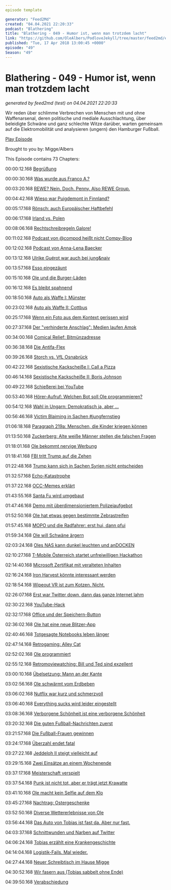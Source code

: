 ```yaml
---
episode template

generator: "Feed2Md"
created: "04.04.2021 22:20:33"
podcast: "Blathering"
title: "Blathering - 049 - Humor ist, wenn man trotzdem lacht"
link: "https://github.com/OleAlbers/PodloveJekyll/tree/master/feed2md/example/export/seasons/3/2018/4/Blathering___049___Humor_ist__wenn_man_trotzdem_lacht.md"
published: "Tue, 17 Apr 2018 13:00:45 +0000"
episode: "49"
Season: "49"
---
```


# Blathering - 049 - Humor ist, wenn man trotzdem lacht
_generated by feed2md (test) on 04.04.2021 22:20:33_

Wir reden über schlimme Verbrechen von Menschen mit und ohne Waffenarsenal, deren politische und mediale Ausschlachtung, über beleidigte Schwäne und ganz schlechte Witze darüber, warten gemeinsam auf die Elektromobilität und analysieren (ungern) den Hamburger Fußball.

[Play Episode](https://www.blathering.de/podlove/file/454/s/feed/c/mp3/blathering_049.mp3)

Brought to you by: Migge/Albers

This Episode contains 73 Chapters:


00:00:12.168 [Begrüßung]()

00:00:30.168 [Was wurde aus Franco A.?](https://de.wikipedia.org/wiki/Terrorermittlungen_gegen_Bundeswehrsoldaten_2017)

00:03:20.168 [REWE? Nein. Doch. Penny. Also REWE Group.](https://www.derstandard.de/story/2000076959120/saechsische-zeitung-legt-genuss-werbung-ueber-auschwitz-foto)

00:04:42.168 [Wieso war Puigdemont in Finnland?](https://www.tagesschau.de/ausland/puigdemont-in-skandinavien-101.html)

00:05:17.168 [Rönsch: auch Europäischer Haftbefehl](https://faktenfinder.tagesschau.de/inland/migrantenschreck-anonymousnews-101.html)

00:06:17.168 [Irland vs. Polen](http://www.taz.de/!5489079/)

00:08:06.168 [Rechtschreibregeln Galore!](https://twitter.com/nochn_nordlicht)

00:11:02.168 [Podcast von @compod heißt nicht Compy-Blog](http://www.compyblog.de/categories/14-Podcast)

00:12:02.168 [Podcast von Anna-Lena Baecker](https://requestforcomments.de/)

00:13:12.168 [Ulrike Guérot war auch bei jung&naiv](https://www.youtube.com/watch?v=vIrdZjBBM5g)

00:13:57.168 [Esso eingezäunt]()

00:15:10.168 [Ole und die Burger-Läden](https://hollywoodcanteen-bramfeld.de/)

00:16:12.168 [Es bleibt spahnend](https://www.n-tv.de/20367267)

00:18:50.168 [Auto als Waffe I: Münster](https://www.tagesschau.de/inland/muenster-attacke-kiepenkerl-101.html)

00:23:02.168 [Auto als Waffe II: Cottbus](https://www.rbb24.de/panorama/beitrag/2018/04/cottbus-gelaendewagen-in-menschenmenge-gefahren-alkohol.html)

00:25:17.168 [Wenn ein Foto aus dem Kontext gerissen wird](https://www.mimikama.at/allgemein/hass-chronik-ii/)

00:27:37.168 [Der "verhinderte Anschlag": Medien laufen Amok](https://uebermedien.de/26854/berliner-halbmarathon-anschlagsmeldung-auf-verdacht/)

00:34:00.168 [Comical Relief: Bitmünzadresse](http://www.onlinewarnungen.de/warnungsticker/warnung-erpresser-verlangen-geld-per-e-mail-fuer-besuch-von-pornoseiten/)

00:36:38.168 [Die Antifa-Flex](http://www.neuepresse.de/Nachrichten/Niedersachsen/Uebersicht/Unbekannte-flexen-Hakenkreuz-von-umstrittener-Kirchenglocke)

00:39:26.168 [Storch vs. VfL Osnabrück](https://www.derwesten.de/region/afd-frau-beatrix-von-storch-beleidigt-den-vfl-osnabrueck-so-grandios-reagiert-der-club-id213898825.html)

00:42:22.168 [Sexistische Kackscheiße I: Call a Pizza](https://twitter.com/stammtischphilo/status/982532847855644673)

00:46:14.168 [Sexistische Kackscheiße II: Boris Johnson](https://twitter.com/CHSievers/status/978763410065313792)

00:49:22.168 [Schießerei bei YouTube](https://logbuch-netzpolitik.de/lnp249-qualitaetspromo?t=1:19:27,1:29:41)

00:53:40.168 [Hörer-Aufruf: Welchen Bot soll Ole programmieren?]()

00:54:12.168 [Wahl in Ungarn: Demokratisch ja, aber …](https://twitter.com/MXPichl/status/983611256077680642)

00:56:46.168 [Victim Blaiming in Sachen #jungfernstieg](https://www.ndr.de/nachrichten/hamburg/Nach-Bluttat-Vater-kommt-vor-Haftrichter,polizei4972.html)

01:06:18.168 [Paragraph 219a: Menschen, die Kinder kriegen können](https://twitter.com/Genderbeitrag/status/984058168442540034)

01:13:50.168 [Zuckerberg: Alte weiße Männer stellen die falschen Fragen](https://netzpolitik.org/2018/wie-jetzt-mark-zuckerberg-spielt-vor-dem-us-senat-den-ahnungslosen/)

01:18:01.168 [Ole bekommt nervige Werbung](http://playbattlegrounds.com)

01:18:41.168 [FBI tritt Trump auf die Zehen](https://www.theguardian.com/us-news/2018/apr/09/michael-cohen-raid-trump-lawyer-fbi-mueller-documents)

01:22:48.168 [Trump kann sich in Sachen Syrien nicht entscheiden](http://www.faz.net/aktuell/politik/trumps-praesidentschaft/trump-soldaten-in-syrien-sollen-so-schnell-wie-moeglich-zurueckkehren-15544099.html)

01:32:57.168 [Echo-Katastrophe](https://www.youtube.com/watch?v=7a8jBxovU70)

01:37:22.168 [OCC-Memes erklärt](https://de.wikipedia.org/wiki/American_Chopper)

01:43:55.168 [Santa Fu wird umgebaut](https://www.welt.de/regionales/hamburg/article175416303/Auf-JVA-Gelaende-Santa-Fu-koennten-200-Wohnungen-entstehen.html)

01:47:46.168 [Demo mit überdimensioniertem Polizeiaufgebot](https://twitter.com/hashtag/hh0704)

01:52:50.168 [Ole hat etwas gegen bestimmte Zebrastreifen](https://twitter.com/stammtischphilo/status/984737163593084930)

01:57:45.168 [MOPO und die Radfahrer: erst hui, dann pfui](https://www.mopo.de/hamburg/ein-radfahrer-rechnet-ab---der-kampf-um-den-platz-auf-unseren-strassen-29986760)

01:59:34.168 [Ole will Schwäne ärgern](http://hamburg-companion.com/hamburgs-alsterschwaene/)

02:03:24.168 [Oles NAS kann dunkel leuchten und anDOCKEN](https://plus.google.com/+OleAlbers/posts/R9nw2k43fVw)

02:10:27.168 [T-Mobile Österreich startet unfreiwilligen Hackathon](https://plus.google.com/+MartinVogel/posts/Z7T1yKy1vTc)

02:14:40.168 [Microsoft Zertifikat mit veralteten Inhalten](https://plus.google.com/+OleAlbers/posts/hfidZRZDrzR)

02:16:24.168 [Iron Harvest könnte interessant werden](https://derstandard.at/2000077388073/Klassische-Echtzeitstrategie-ohne-Mikrotransaktionen-Iron-Harvest-wird-Kickstarter-Hit)

02:18:54.168 [Wipeout VR ist zum Kotzen. Nicht.](https://plus.google.com/+OleAlbers/posts/QaxVuvejjb4)

02:26:07.168 [Erst war Twitter down, dann das ganze Internet lahm](https://stadt-bremerhaven.de/stromausfall-legt-deutsches-internet-stundenlang-lahm/)

02:30:22.168 [YouTube-Hack](https://www.googlewatchblog.de/2018/04/youtube-populaere-musikvideos-vorschaubild/)

02:32:17.168 [Office und der Speichern-Button]()

02:36:02.168 [Ole hat eine neue Blitzer-App](https://play.google.com/store/apps/details?id=de.navigating.poibase&hl=de)

02:40:46.168 [Totgesagte Notebooks leben länger](https://plus.google.com/+OleAlbers/posts/8YEdh2BhWSt)

02:47:14.168 [Retrogaming: Alley Cat](http://www.retrogames.cz/play_522-DOS.php)

02:52:02.168 [Ole programmiert](https://plus.google.com/+OleAlbers/posts/CT2vHLWe6X2)

02:55:12.168 [Retromoviewatching: Bill und Ted sind exzellent](https://de.wikipedia.org/wiki/Bill_%26_Teds_verr%C3%BCckte_Reise_durch_die_Zeit)

03:00:10.168 [Übelsetzung: Mann an der Kante](https://de.wikipedia.org/wiki/Ein_riskanter_Plan)

03:02:56.168 [Ole schwärmt vom Erdbeben](https://de.wikipedia.org/wiki/Erdbeben_(Film))

03:06:02.168 [Nutflix war kurz und schmerzvoll](http://nutflix.de/2018/03/nutflix-maerz-2018/)

03:06:40.168 [Everything sucks wird leider eingestellt](https://www.hollywoodreporter.com/live-feed/everything-sucks-canceled-at-netflix-1100620)

03:08:36.168 [Verborgene Schönheit ist eine verborgene Schönheit](https://www.youtube.com/watch?v=1dEwwDOwGY8)

03:20:32.168 [Die guten Fußball-Nachrichten zuerst](https://twitter.com/fcstpauli/status/980722187903688704)

03:21:57.168 [Die Fußball-Frauen gewinnen](https://www.stefangroenveld.de/2018/willst-du-fc-st-pauli-siegen-sehen-musst-du-zu-den-frauen-gehen/)

03:24:17.168 [Überzahl endet fatal](https://www.stefangroenveld.de/2018/nach-regen-kommt-kein-sonnenschein/)

03:27:22.168 [Jeddeloh II steigt vielleicht auf](https://www.11freunde.de/artikel/der-maerchenhafte-aufstieg-des-ssv-jeddeloh-ii)

03:29:15.168 [Zwei Einsätze an einem Wochenende](http://hurz.me/sM)

03:37:17.168 [Meisterschaft verspielt](http://www.spox.com/de/sport/fussball/international/tuerkei/1804/Artikel/tuerkei-cankirispor-verschlaeft-spiel-und-verliert-dadurch-meistertitel.html)

03:37:54.168 [Punk ist nicht tot, aber er trägt jetzt Krawatte](https://plus.google.com/+MichaelVeins11/posts/NfJ9WbKSdo8)

03:41:10.168 [Ole macht kein Selfie auf dem Klo](https://www.welt.de/finanzen/article160309141/So-funktioniert-die-Kontoeroeffnung-per-Video.html)

03:45:27.168 [Nachtrag: Ostergeschenke](https://www.instagram.com/p/BhemGw8hwWJ/)

03:52:50.168 [Diverse Wettererlebnisse von Ole](https://twitter.com/stammtischphilo/status/981925335833948160)

03:56:44.168 [Das Auto von Tobias ist fast da. Aber nur fast.](https://de.wikipedia.org/wiki/Elektronische_Versicherungsbest%C3%A4tigung)

04:03:37.168 [Schnittwunden und Narben auf Twitter](https://twitter.com/stammtischphilo/status/984746819052765184)

04:06:24.168 [Tobias erzählt eine Krankengeschichte](https://de.wikipedia.org/wiki/Neurofibrom)

04:14:04.168 [Logistik-Fails. Mal wieder.](https://twitter.com/stammtischphilo/status/981577094147780608)

04:27:44.168 [Neuer Schreibtisch im Hause Migge](https://www.instagram.com/p/BhUPiBkhNnF/)

04:30:52.168 [Wir fasern aus (Tobias sabbelt ohne Ende)](https://de.wikipedia.org/wiki/Datenschutz-Grundverordnung)

04:39:50.168 [Verabschiedung]()


